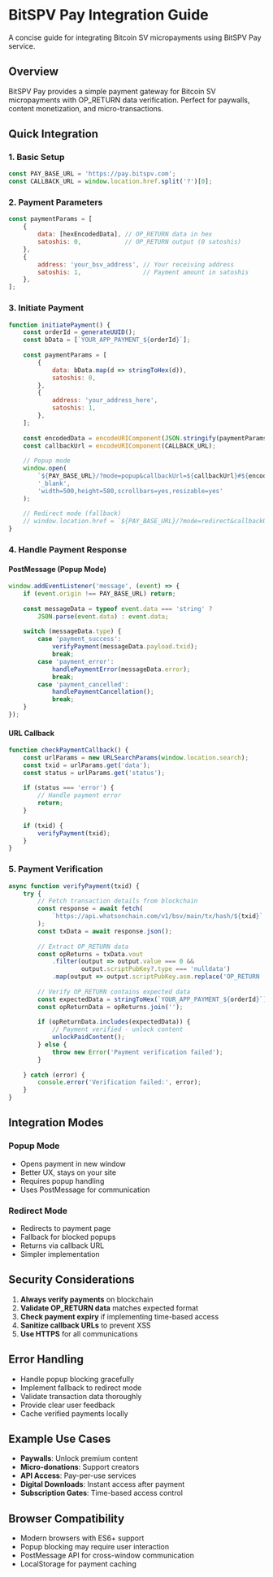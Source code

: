 # BitSPV Pay Integration Guide

A concise guide for integrating Bitcoin SV micropayments using BitSPV Pay service.

## Overview

BitSPV Pay provides a simple payment gateway for Bitcoin SV micropayments with OP_RETURN data verification. Perfect for paywalls, content monetization, and micro-transactions.

## Quick Integration

### 1. Basic Setup

```javascript
const PAY_BASE_URL = 'https://pay.bitspv.com';
const CALLBACK_URL = window.location.href.split('?')[0];
```

### 2. Payment Parameters

```javascript
const paymentParams = [
    {
        data: [hexEncodedData], // OP_RETURN data in hex
        satoshis: 0,            // OP_RETURN output (0 satoshis)
    },
    {
        address: 'your_bsv_address', // Your receiving address
        satoshis: 1,                 // Payment amount in satoshis
    },
];
```

### 3. Initiate Payment

```javascript
function initiatePayment() {
    const orderId = generateUUID();
    const bData = [`YOUR_APP_PAYMENT_${orderId}`];
    
    const paymentParams = [
        {
            data: bData.map(d => stringToHex(d)),
            satoshis: 0,
        },
        {
            address: 'your_address_here',
            satoshis: 1,
        },
    ];
    
    const encodedData = encodeURIComponent(JSON.stringify(paymentParams));
    const callbackUrl = encodeURIComponent(CALLBACK_URL);
    
    // Popup mode
    window.open(
        `${PAY_BASE_URL}/?mode=popup&callbackUrl=${callbackUrl}#${encodedData}`,
        '_blank',
        'width=500,height=580,scrollbars=yes,resizable=yes'
    );
    
    // Redirect mode (fallback)
    // window.location.href = `${PAY_BASE_URL}/?mode=redirect&callbackUrl=${callbackUrl}#${encodedData}`;
}
```

### 4. Handle Payment Response

#### PostMessage (Popup Mode)
```javascript
window.addEventListener('message', (event) => {
    if (event.origin !== PAY_BASE_URL) return;
    
    const messageData = typeof event.data === 'string' ? 
        JSON.parse(event.data) : event.data;
    
    switch (messageData.type) {
        case 'payment_success':
            verifyPayment(messageData.payload.txid);
            break;
        case 'payment_error':
            handlePaymentError(messageData.error);
            break;
        case 'payment_cancelled':
            handlePaymentCancellation();
            break;
    }
});
```

#### URL Callback
```javascript
function checkPaymentCallback() {
    const urlParams = new URLSearchParams(window.location.search);
    const txid = urlParams.get('data');
    const status = urlParams.get('status');
    
    if (status === 'error') {
        // Handle payment error
        return;
    }
    
    if (txid) {
        verifyPayment(txid);
    }
}
```

### 5. Payment Verification

```javascript
async function verifyPayment(txid) {
    try {
        // Fetch transaction details from blockchain
        const response = await fetch(
            `https://api.whatsonchain.com/v1/bsv/main/tx/hash/${txid}`
        );
        const txData = await response.json();
        
        // Extract OP_RETURN data
        const opReturns = txData.vout
            .filter(output => output.value === 0 && 
                    output.scriptPubKey?.type === 'nulldata')
            .map(output => output.scriptPubKey.asm.replace('OP_RETURN ', ''));
        
        // Verify OP_RETURN contains expected data
        const expectedData = stringToHex(`YOUR_APP_PAYMENT_${orderId}`);
        const opReturnData = opReturns.join('');
        
        if (opReturnData.includes(expectedData)) {
            // Payment verified - unlock content
            unlockPaidContent();
        } else {
            throw new Error('Payment verification failed');
        }
        
    } catch (error) {
        console.error('Verification failed:', error);
    }
}
```

## Integration Modes

### Popup Mode
- Opens payment in new window
- Better UX, stays on your site
- Requires popup handling
- Uses PostMessage for communication

### Redirect Mode
- Redirects to payment page
- Fallback for blocked popups
- Returns via callback URL
- Simpler implementation

## Security Considerations

1. **Always verify payments** on blockchain
2. **Validate OP_RETURN data** matches expected format
3. **Check payment expiry** if implementing time-based access
4. **Sanitize callback URLs** to prevent XSS
5. **Use HTTPS** for all communications

## Error Handling

- Handle popup blocking gracefully
- Implement fallback to redirect mode
- Validate transaction data thoroughly
- Provide clear user feedback
- Cache verified payments locally

## Example Use Cases

- **Paywalls**: Unlock premium content
- **Micro-donations**: Support creators
- **API Access**: Pay-per-use services
- **Digital Downloads**: Instant access after payment
- **Subscription Gates**: Time-based access control

## Browser Compatibility

- Modern browsers with ES6+ support
- Popup blocking may require user interaction
- PostMessage API for cross-window communication
- LocalStorage for payment caching
